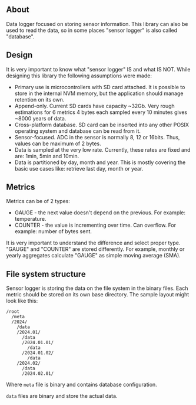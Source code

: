 ## About

Data logger focused on storing sensor information. This library can also be used to read the data, so in some places "sensor logger" is also called "database".

## Design

It is very important to know what "sensor logger" IS and what IS NOT. While designing this library the following assumptions were made:

 * Primary use is microcontrollers with SD card attached. It is possible to store in the internal NVM memory, but the application should manage retention on its own.
 * Append-only. Current SD cards have capacity ~32Gb. Very rough estimations for 6 metrics 4 bytes each sampled every 10 minutes gives ~8000 years of data.
 * Cross-platform database. SD card can be inserted into any other POSIX operating system and database can be read from it.
 * Sensor-focused. ADC in the sensor is normally 8, 12 or 16bits. Thus, values can be maximum of 2 bytes.
 * Data is sampled at the very low rate. Currently, these rates are fixed and are: 1min, 5min and 10min.
 * Data is partitioned by day, month and year. This is mostly covering the basic use cases like: retrieve last day, month or year.

## Metrics

Metrics can be of 2 types:

 * GAUGE - the next value doesn't depend on the previous. For example: temperature.
 * COUNTER - the value is incrementing over time. Can overflow. For example: number of bytes sent.

It is very important to understand the difference and select proper type. "GAUGE" and "COUNTER" are stored differently. For example, monthly or yearly aggregates calculate "GAUGE" as simple moving average (SMA).

## File system structure

Sensor logger is storing the data on the file system in the binary files. Each metric should be stored on its own base directory. The sample layout might look like this:

```
/root
  /meta
  /2024/
    /data
    /2024.01/
      /data
      /2024.01.01/
        /data
      /2024.01.02/
        /data
    /2024.02/
      /data
      /2024.02.01/
```

Where ```meta``` file is binary and contains database configuration.

```data``` files are binary and store the actual data.


